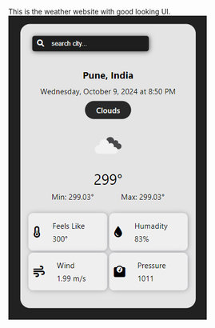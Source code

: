 This is the weather website with good looking UI.
<img src='weatherApp.png' style='display:block'>

